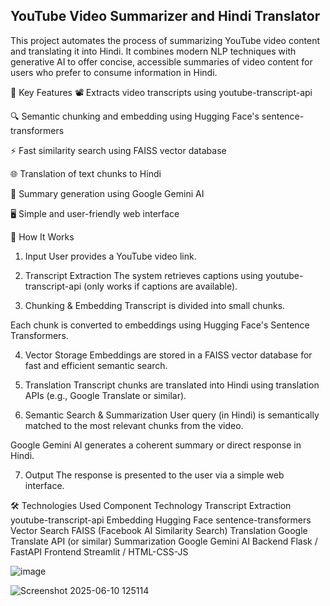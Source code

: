 ## YouTube Video Summarizer and Hindi Translator
This project automates the process of summarizing YouTube video content and translating it into Hindi. It combines modern NLP techniques with generative AI to offer concise, accessible summaries of video content for users who prefer to consume information in Hindi.

🧠 Key Features
📽️ Extracts video transcripts using youtube-transcript-api

🔍 Semantic chunking and embedding using Hugging Face's sentence-transformers

⚡ Fast similarity search using FAISS vector database

🌐 Translation of text chunks to Hindi

🤖 Summary generation using Google Gemini AI

🖥️ Simple and user-friendly web interface

📌 How It Works
1. Input
User provides a YouTube video link.

2. Transcript Extraction
The system retrieves captions using youtube-transcript-api (only works if captions are available).

3. Chunking & Embedding
Transcript is divided into small chunks.

Each chunk is converted to embeddings using Hugging Face's Sentence Transformers.

4. Vector Storage
Embeddings are stored in a FAISS vector database for fast and efficient semantic search.

5. Translation
Transcript chunks are translated into Hindi using translation APIs (e.g., Google Translate or similar).

6. Semantic Search & Summarization
User query (in Hindi) is semantically matched to the most relevant chunks from the video.

Google Gemini AI generates a coherent summary or direct response in Hindi.

7. Output
The response is presented to the user via a simple web interface.

🛠️ Technologies Used
Component	Technology
Transcript Extraction	youtube-transcript-api
Embedding	Hugging Face sentence-transformers
Vector Search	FAISS (Facebook AI Similarity Search)
Translation	Google Translate API (or similar)
Summarization	Google Gemini AI
Backend	Flask / FastAPI
Frontend	Streamlit / HTML-CSS-JS

![image](https://github.com/user-attachments/assets/307b1950-061b-410c-9add-1e242ed742ad)


![Screenshot 2025-06-10 125114](https://github.com/user-attachments/assets/338b7779-1888-4643-b579-84ad024b4663)
